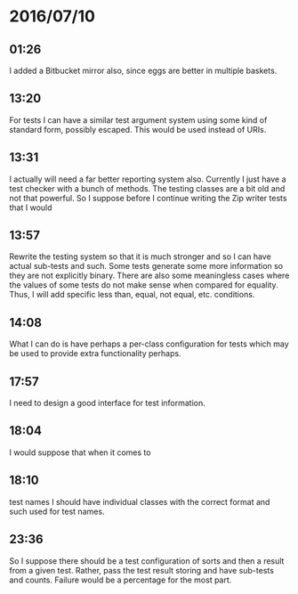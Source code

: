 # 2016/07/10

## 01:26

I added a Bitbucket mirror also, since eggs are better in multiple baskets.

## 13:20

For tests I can have a similar test argument system using some kind of standard
form, possibly escaped. This would be used instead of URIs.

## 13:31

I actually will need a far better reporting system also. Currently I just have
a test checker with a bunch of methods. The testing classes are a bit old and
not that powerful. So I suppose before I continue writing the Zip writer
tests that I would

## 13:57

Rewrite the testing system so that it is much stronger and so I can have actual
sub-tests and such. Some tests generate some more information so they are not
explicitly binary. There are also some meaningless cases where the values of
some tests do not make sense when compared for equality. Thus, I will add
specific less than, equal, not equal, etc. conditions.

## 14:08

What I can do is have perhaps a per-class configuration for tests which may be
used to provide extra functionality perhaps.

## 17:57

I need to design a good interface for test information.

## 18:04

I would suppose that when it comes to

## 18:10

test names I should have individual classes with the correct format and such
used for test names.

## 23:36

So I suppose there should be a test configuration of sorts and then a result
from a given test. Rather, pass the test result storing and have sub-tests
and counts. Failure would be a percentage for the most part.


